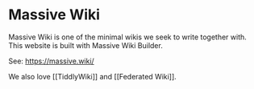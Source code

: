 # Massive Wiki

Massive Wiki is one of the minimal wikis we seek to write together with. This website is built with Massive Wiki Builder.

See: <https://massive.wiki/>

We also love [[TiddlyWiki]] and [[Federated Wiki]].